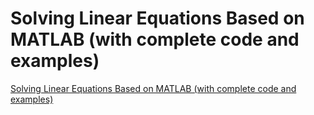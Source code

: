 # Solving Linear Equations Based on MATLAB (with complete code and examples)
[Solving Linear Equations Based on MATLAB (with complete code and examples)](https://aiwithcloud.com/2022/09/19/solving_linear_equations_based_on_matlab_with_complete_code_and_examples/)